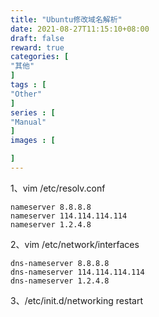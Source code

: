 ```yaml
---
title: "Ubuntu修改域名解析"
date: 2021-08-27T11:15:10+08:00
draft: false
reward: true
categories: [
"其他"
]
tags : [
"Other"
]
series : [
"Manual"
]
images : [

]
---
```


[comment]: <> (# Ubuntu修改域名解析)

1、vim /etc/resolv.conf

```shell
nameserver 8.8.8.8 
nameserver 114.114.114.114 
nameserver 1.2.4.8
```





2、vim /etc/network/interfaces

```shell
dns-nameserver 8.8.8.8 
dns-nameserver 114.114.114.114
dns-nameserver 1.2.4.8
```



3、/etc/init.d/networking restart
